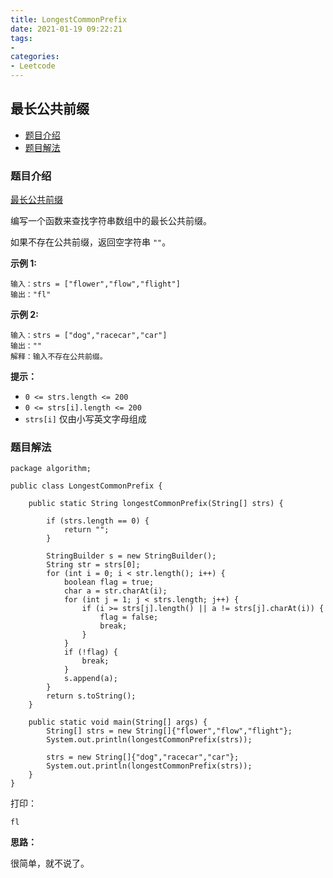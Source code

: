 ```yaml
---
title: LongestCommonPrefix
date: 2021-01-19 09:22:21
tags:
- 
categories:
- Leetcode 
---
```




## 最长公共前缀

- [题目介绍](https://yangtzeshore.github.io/2021/01/19/LongestCommonPrefix/#题目介绍)
- [题目解法](https://yangtzeshore.github.io/2021/01/19/LongestCommonPrefix/#题目解法)

### 题目介绍

[最长公共前缀](https://leetcode-cn.com/problems/longest-common-prefix/)

编写一个函数来查找字符串数组中的最长公共前缀。

如果不存在公共前缀，返回空字符串 `""`。

**示例 1:**

```
输入：strs = ["flower","flow","flight"]
输出："fl"
```

**示例 2:**

```
输入：strs = ["dog","racecar","car"]
输出：""
解释：输入不存在公共前缀。
```

**提示：**

- `0 <= strs.length <= 200`
- `0 <= strs[i].length <= 200`
- `strs[i]` 仅由小写英文字母组成

### 题目解法

```
package algorithm;

public class LongestCommonPrefix {

    public static String longestCommonPrefix(String[] strs) {

        if (strs.length == 0) {
            return "";
        }

        StringBuilder s = new StringBuilder();
        String str = strs[0];
        for (int i = 0; i < str.length(); i++) {
            boolean flag = true;
            char a = str.charAt(i);
            for (int j = 1; j < strs.length; j++) {
                if (i >= strs[j].length() || a != strs[j].charAt(i)) {
                    flag = false;
                    break;
                }
            }
            if (!flag) {
                break;
            }
            s.append(a);
        }
        return s.toString();
    }

    public static void main(String[] args) {
        String[] strs = new String[]{"flower","flow","flight"};
        System.out.println(longestCommonPrefix(strs));

        strs = new String[]{"dog","racecar","car"};
        System.out.println(longestCommonPrefix(strs));
    }
}
```

打印：

```
fl
```

**思路：**

很简单，就不说了。